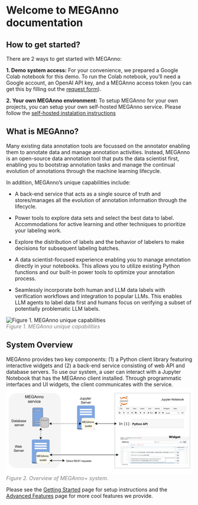 # Welcome to MEGAnno documentation
## How to get started?

There are 2 ways to get started with MEGAnno:

**1. Demo system access:**
For your convenience, we prepared a Google Colab notebook for this demo. To run the Colab notebook, you’ll need a Google account, an OpenAI API key, and a MEGAnno access token (you can get this by filling out the [request form](https://meganno.github.io/#request_form)).  

**2. Your own MEGAnno environment:**
To setup MEGAnno for your own projects, you can setup your own self-hosted MEGAnno service.  Please follow the [self-hosted instalation instructions](quickstart.md#self-hosted-service)

## What is MEGAnno?
Many existing data annotation tools are focussed on the annotator enabling them to annotate data and manage annotation activities.  Instead, MEGAnno is an open-source data annotation tool that puts the data scientist first, enabling you to bootstrap annotation tasks and manage the continual evolution of annotations through the machine learning lifecycle.  

In addition, MEGAnno’s unique capabilities include: 

* A back-end service that acts as a single source of truth and stores/manages all the evolution of annotation information through the lifecycle. 

* Power tools to explore data sets and select the best data to label.  Accommodations for active learning and other techniques to prioritize your labeling work.

* Explore the distribution of labels and the behavior of labelers to make decisions for subsequent labeling batches.  

* A data scientist-focused experience enabling you to manage annotation directly in your notebooks.  This allows you to utilize existing Python functions and our built-in power tools to optimize your annotation process.                       
* Seamlessly incorporate both human and LLM data labels with verification workflows and integration to popular LLMs.  This enables LLM agents to label data first and humans focus on verifying a subset of potentially problematic LLM labels.

![Figure 1. MEGAnno unique capabilities](assets/images/keyfeatures.gif)
<br/><span style="color: gray;">*Figure 1. MEGAnno unique capabilities*</span>

## System Overview
MEGAnno provides two key components: (1) a Python client library featuring interactive widgets and (2) a back-end service consisting of web API and database servers. To use our system, a user can interact with a Jupyter Notebook that has the MEGAnno client installed. Through programmatic interfaces and UI widgets, the client communicates with the service.
![Figure 2. Overview of MEGAnno+ system.](assets/images/meganno_site_fig2.png)
<br/><span style="color: gray;">*Figure 2. Overview of MEGAnno+ system.*</span>



Please see the [Getting Started](quickstart.md) page for setup instructions and the [Advanced Features](advanced.md) page for more cool features we provide.